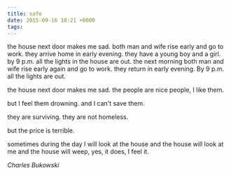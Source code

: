 ```yaml
---
title: safe
date: 2015-09-16 18:21 +0000
tags:
---
```


the house next door makes me
sad.
both man and wife rise early and
go to work.
they arrive home in early evening.
they have a young boy and a girl.
by 9 p.m. all the lights in the house
are out.
the next morning both man and
wife rise early again and go to
work.
they return in early evening.
By 9 p.m. all the lights are
out.

the house next door makes me
sad.
the people are nice people, I
like them.

but I feel them drowning.
and I can't save them.

they are surviving.
they are not
homeless.

but the price is
terrible.

sometimes during the day
I will look at the house
and the house will look at
me
and the house will
weep, yes, it does, I
feel it.

<em>Charles Bukowski</em>
